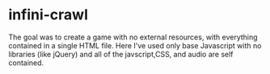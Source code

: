 # infini-crawl
The goal was to create a game with no external resources, with everything contained in a single HTML file.
Here I've used only base Javascript with no libraries (like jQuery) and all of the javscript,CSS, and audio are self contained. 
